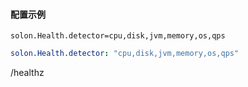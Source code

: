 
#### 配置示例

```properties
solon.Health.detector=cpu,disk,jvm,memory,os,qps
```


```yml
solon.Health.detector: "cpu,disk,jvm,memory,os,qps"
```


/healthz